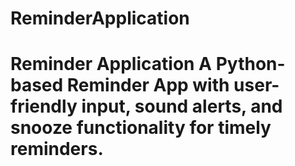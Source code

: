 # ReminderApplication
# Reminder Application  A Python-based Reminder App with user-friendly input, sound alerts, and snooze functionality for timely reminders.
